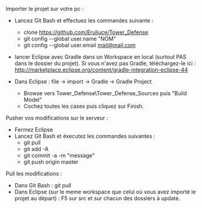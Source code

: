 Importer le projet sur votre pc :

- Lancez Git Bash et effectuez les commandes suivante :
  * clone https://github.com/Eruliuce/Tower_Defense
  * git config --global user.name "NOM"
  * git config --global user.email mail@mail.com

- lancer Eclipse avec Gradle dans un Workspace en local (surtout PAS dans le dossier du projet). Si vous n'avez pas Gradle, téléchargez-le ici : http://marketplace.eclipse.org/content/gradle-integration-eclipse-44

- Dans Eclipse : file -> import -> Gradle -> Gradle Project
  * Browse vers Tower_Defense\Tower_Defense_Sources puis "Build Model"
  * Cochez toutes les cases puis cliquez sur Finish.

Pusher vos modifications sur le serveur :

- Fermez Eclipse
- Lancez Git Bash et éxecutez les commandes suivantes :
  * git pull
  * git add -A
  * git commit -a -m "message"
  * git push origin master

Pull les modifications :
- Dans Git Bash : git pull
- Dans Eclipse (sur le meme workspace que celui où vous avez importé le projet au départ) : F5 sur src et sur chacun des dossiers à update.
